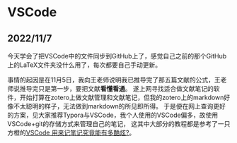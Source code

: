 # VSCode
## 2022/11/7
今天学会了把VSCode中的文件同步到GitHub上了，感觉自己之前的那个GitHub上的LaTeX文件夹没什么用了，每次都要自己手动更新。

事情的起因是在11月5日，我向王老师说明我已推导完了那五篇文献的公式，王老师说推导完只是第一步，要把文献**看懂看通**。
遂上网寻找适合做文献笔记的软件，开始打算在zotero上做文献管理和文献笔记，但我的zotero上的markdown好像不太聪明的样子，无法做到markdown的所见即所得。
于是便在网上查询更好的方案，见大家推荐Typora与VSCode，我个人使用的VSCode偏多，故使用VSCode+git的存储方式来管理自己的笔记，
这其中大部分的教程都是参考了一只方橙的[VSCode 用来记笔记究竟能有多酷炫?](https://zhuanlan.zhihu.com/p/366596949)。
